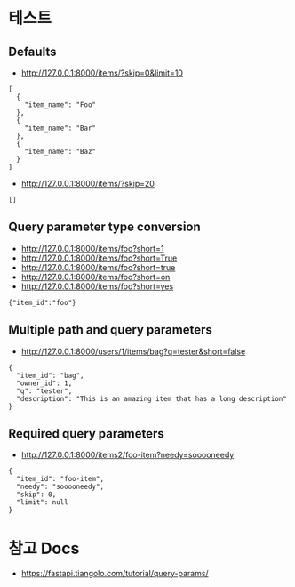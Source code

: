 # 테스트

## Defaults

- http://127.0.0.1:8000/items/?skip=0&limit=10

```
[
  {
    "item_name": "Foo"
  },
  {
    "item_name": "Bar"
  },
  {
    "item_name": "Baz"
  }
]
```

- http://127.0.0.1:8000/items/?skip=20

```
[]
```

## Query parameter type conversion

- http://127.0.0.1:8000/items/foo?short=1
- http://127.0.0.1:8000/items/foo?short=True
- http://127.0.0.1:8000/items/foo?short=true
- http://127.0.0.1:8000/items/foo?short=on
- http://127.0.0.1:8000/items/foo?short=yes

```
{"item_id":"foo"}
```

## Multiple path and query parameters

- http://127.0.0.1:8000/users/1/items/bag?q=tester&short=false

```
{
  "item_id": "bag",
  "owner_id": 1,
  "q": "tester",
  "description": "This is an amazing item that has a long description"
}
```

## Required query parameters

- http://127.0.0.1:8000/items2/foo-item?needy=sooooneedy

```
{
  "item_id": "foo-item",
  "needy": "sooooneedy",
  "skip": 0,
  "limit": null
}
```


# 참고 Docs

- https://fastapi.tiangolo.com/tutorial/query-params/
